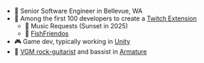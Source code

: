 - 🔭 Senior Software Engineer in Bellevue, WA
- 🚀 Among the first 100 developers to create a [Twitch Extension](https://www.twitch.tv/p/extensions/)
  - 🎤 Music Requests (Sunset in 2025)
  - 🐠 [FishFriendos](https://dashboard.twitch.tv/extensions/uqbw5s35wg1ztqw1kmrf37swiwxmyi)
- 🎮 Game dev, typically working in [Unity](https://unity.com/)
- 🎸 [VGM rock-guitarist](https://colbydude.com/music) and bassist in [Armature](https://armature.band)
